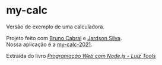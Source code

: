 # my-calc
Versão de exemplo de uma calculadora. 

Projeto feito com [Bruno Cabral](https://github.com/BrunoCabral1) e [Jardson Silva](https://github.com/JARDSONSAN).<br>
Nossa aplicação é a [my-calc-2021](https://my-calc-2021.herokuapp.com).

Extraída do livro [_Programação Web com Node.js - Luiz Tools_ ](https://www.amazon.com.br/Programa%C3%A7%C3%A3o-Web-com-Node-js-Front-end-ebook/dp/B074RCRKSL/ref=sr_1_3?__mk_pt_BR=%C3%85M%C3%85%C5%BD%C3%95%C3%91&dchild=1&keywords=programa%C3%A7%C3%A3o+Web+com+Node&qid=1627314649&sr=8-3)
